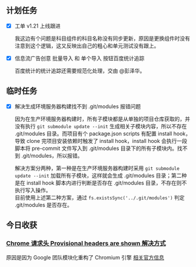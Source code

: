 ## 计划任务

- [x] 工单 v1.21 上线跟进

  我这边有个问题是科目组件的科目名称没有同步更新，原因是更换组件时没有注意到这个逻辑，这又反映出自己的粗心和单元测试没有跟上。

- [x] 信息流广告创意 批量导入 和 单个导入 按钮百度统计追踪

  百度统计的统计追踪还需要规范化处理，交由 @彭泽华。

## 临时任务

- [x] 解决生成环境服务器构建找不到 .git/modules 报错问题

  因为在生产环境服务器构建时，所有子模块都是从单独的项目仓库获取的，并没有执行 `git submodule update --init` 生成相关子模块内容，所以不存在 .git/modules 目录。而项目有个 package.json scripts 有配置 install hook，导致 clone 完项目安装依赖时触发了 install hook，install hook 会执行一段脚本将 pre-commit 文件写入到 .git/modules 目录下的所有子模块内。找不到 .git/modules，所以报错。

  解决方案分两种，第一种是在生产环境服务器构建时采用 `git submodule update --init` 加载所有子模块，这样就会生成 .git/modules 目录；第二种是在 install hook 脚本内进行判断是否存在 .git/modules 目录，不存在则不执行写入操作。  
  目前使用上述第二种方案，通过 `fs.existsSync('../.git/modules')` 判定 .git/modules 是否存在。

## 今日收获

### [Chrome 请求头 Provisional headers are shown 解决方式](https://stackoverflow.com/a/34318995/11586828)

原因是因为 Google 团队模块化重构了 Chromium 引擎 [相关官方信息](https://www.chromium.org/servicification)
